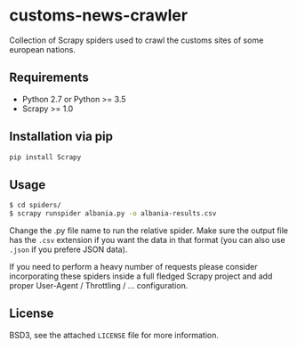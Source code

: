 # customs-news-crawler
Collection of Scrapy spiders used to crawl the customs sites of some european nations.

## Requirements
- Python 2.7 or Python >= 3.5
- Scrapy >= 1.0

## Installation via pip
```python
pip install Scrapy
```

## Usage
```bash
$ cd spiders/
$ scrapy runspider albania.py -o albania-results.csv
```

Change the .py file name to run the relative spider.
Make sure the output file has the `.csv` extension if you want the data in that format (you can also use `.json` if you prefere JSON data).

If you need to perform a heavy number of requests please consider incorporating these spiders inside a full fledged Scrapy project and add proper User-Agent / Throttling / ... configuration.

## License
BSD3, see the attached `LICENSE` file for more information.